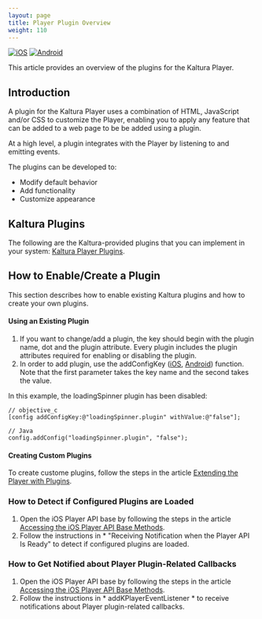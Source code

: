 ```yaml
---
layout: page
title: Player Plugin Overview
weight: 110
---
```


[![iOS](https://img.shields.io/badge/iOS-Supported-green.svg)](https://github.com/kaltura/player-sdk-native-ios)
[![Android](https://img.shields.io/badge/Android-Supported-green.svg)](https://github.com/kaltura/player-sdk-native-ios)

This article provides an overview of the plugins for the Kaltura Player. 

## Introduction
A plugin for the Kaltura Player uses a combination of HTML, JavaScript and/or CSS to customize the Player, enabling you to apply any feature that can be added to a web page to be be added using a plugin.

At a high level, a plugin integrates with the Player by listening to and emitting events.

The plugins can be developed to:

* Modify default behavior
* Add functionality
* Customize appearance

## Kaltura Plugins
The following are the Kaltura-provided plugins that you can implement in your system:
[Kaltura Player Plugins](https://github.com/kaltura/DeveloperPortalDocs/blob/master/documentation/05_Mobile-Video-Player-SDKs/Player-Plugins-in-the-SDK-Supported-plugins.md#sthash.3a8Dft10.dpbs).

## How to Enable/Create a Plugin  
This section describes how to enable existing Kaltura plugins and how to create your own plugins.

#### Using an Existing Plugin

1. If you want to change/add a plugin, the key should begin with the plugin name, dot and the plugin attribute. Every plugin includes the plugin attributes required for enabling or disabling the plugin.
2. In order to add plugin, use the addConfigKey ([iOS](https://github.com/kaltura/player-sdk-native-ios/blob/master/KALTURAPlayerSDK/KPPlayerConfig.h#L57), [Android](https://github.com/kaltura/player-sdk-native-android/blob/master/playerSDK/src/main/java/com/kaltura/playersdk/KPPlayerConfig.java#L86)) function. Note that the first parameter takes the key name and the second takes the value.

In this example, the loadingSpinner plugin has been disabled:

```
// objective_c
[config addConfigKey:@"loadingSpinner.plugin" withValue:@"false"];
```
```
// Java
config.addConfig("loadingSpinner.plugin", "false");
```

#### Creating Custom Plugins

To create custome plugins, follow the steps in the article [Extending the Player with Plugins](https://vpaas.kaltura.com/documentation/media-player/Player-Plugins#sthash.gtmiiI7F.dpbs).

### How to Detect if Configured Plugins are Loaded
1. Open the iOS Player API base by following the steps in the article [Accessing the iOS Player API Base Methods](https://github.com/kaltura/DeveloperPortalDocs/blob/master/documentation/05_Mobile-Video-Player-SDKs/Kaltura-iOS-player-API-Base-Methods.md).
2. Follow the instructions in * "Receiving  Notification when the Player API Is Ready" to detect if configured plugins are loaded.

### How to Get Notified about Player Plugin-Related Callbacks
1. Open the iOS Player API base by following the steps in the article [Accessing the iOS Player API Base Methods](https://github.com/kaltura/DeveloperPortalDocs/blob/master/documentation/05_Mobile-Video-Player-SDKs/Kaltura-iOS-player-API-Base-Methods.md).
2. Follow the instructions in * addKPlayerEventListener * to receive notifications about Player plugin-related callbacks.

